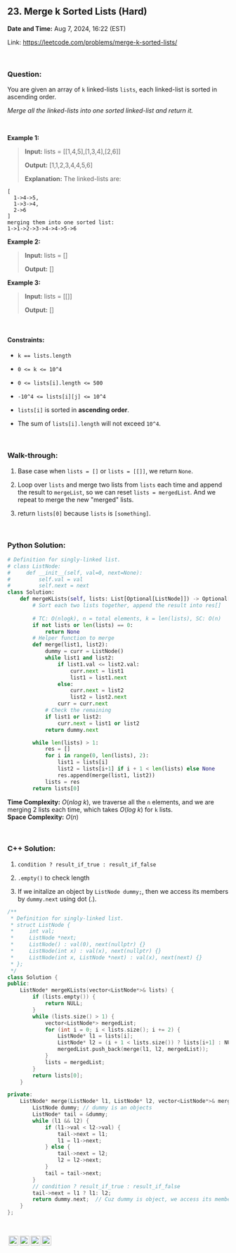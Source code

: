 ## 23. Merge k Sorted Lists (Hard)
**Date and Time:** Aug 7, 2024, 16:22 (EST)

Link: https://leetcode.com/problems/merge-k-sorted-lists/

<br>

### Question:
You are given an array of `k` linked-lists `lists`, each linked-list is sorted in ascending order.

_Merge all the linked-lists into one sorted linked-list and return it._

<br>

**Example 1:**
> **Input:** lists = [[1,4,5],[1,3,4],[2,6]]
> 
> **Output:** [1,1,2,3,4,4,5,6]
>
> **Explanation:** The linked-lists are:
```
[
  1->4->5,
  1->3->4,
  2->6
]
merging them into one sorted list:
1->1->2->3->4->4->5->6
```

**Example 2:**
> **Input:** lists = []
> 
> **Output:** []

**Example 3:**
> **Input:** lists = [[]]
> 
> **Output:** []

<br>

#### Constraints:
* `k == lists.length`

* `0 <= k <= 10^4`

* `0 <= lists[i].length <= 500`

* `-10^4 <= lists[i][j] <= 10^4`

* `lists[i]` is sorted in **ascending order**.

* The sum of `lists[i].length` will not exceed `10^4`.

<br>

### Walk-through: 
1. Base case when `lists = []` or `lists = [[]]`, we return `None`.

2. Loop over `lists` and merge two lists from `lists` each time and append the result to `mergeList`, so we can reset `lists = mergedList`. And we repeat to merge the new "merged" lists.

3. return `lists[0]` because `lists` is `[something]`.

<br>

### Python Solution:
```python
# Definition for singly-linked list.
# class ListNode:
#     def __init__(self, val=0, next=None):
#         self.val = val
#         self.next = next
class Solution:
    def mergeKLists(self, lists: List[Optional[ListNode]]) -> Optional[ListNode]:
        # Sort each two lists together, append the result into res[]
        
        # TC: O(nlogk), n = total elements, k = len(lists), SC: O(n)
        if not lists or len(lists) == 0:
            return None
        # Helper function to merge
        def merge(list1, list2):
            dummy = curr = ListNode()
            while list1 and list2:
                if list1.val <= list2.val:
                    curr.next = list1
                    list1 = list1.next
                else:
                    curr.next = list2
                    list2 = list2.next
                curr = curr.next
            # Check the remaining
            if list1 or list2:
                curr.next = list1 or list2
            return dummy.next

        while len(lists) > 1:
            res = []
            for i in range(0, len(lists), 2):
                list1 = lists[i]
                list2 = lists[i+1] if i + 1 < len(lists) else None
                res.append(merge(list1, list2))
            lists = res
        return lists[0]
```
**Time Complexity:** $O(nlog\ k)$, we traverse all the `n` elements, and we are merging 2 lists each time, which takes $O(log\ k)$ for `k` lists. <br>
**Space Complexity:** $O(n)$

<br>

### C++ Solution:
1.  `condition ? result_if_true : result_if_false`

2. `.empty()` to check length

3. If we initalize an object by `ListNode dummy;`, then we access its members by `dummy.next` using dot (.).

```cpp
/**
 * Definition for singly-linked list.
 * struct ListNode {
 *     int val;
 *     ListNode *next;
 *     ListNode() : val(0), next(nullptr) {}
 *     ListNode(int x) : val(x), next(nullptr) {}
 *     ListNode(int x, ListNode *next) : val(x), next(next) {}
 * };
 */
class Solution {
public:
    ListNode* mergeKLists(vector<ListNode*>& lists) {
        if (lists.empty()) {
            return NULL;
        }
        while (lists.size() > 1) {
            vector<ListNode*> mergedList;
            for (int i = 0; i < lists.size(); i += 2) {
                ListNode* l1 = lists[i];
                ListNode* l2 = (i + 1 < lists.size()) ? lists[i+1] : NULL;
                mergedList.push_back(merge(l1, l2, mergedList));
            }
            lists = mergedList;
        }
        return lists[0];   
    }

private:
    ListNode* merge(ListNode* l1, ListNode* l2, vector<ListNode*>& mergedList) {
        ListNode dummy; // dummy is an objects
        ListNode* tail = &dummy;
        while (l1 && l2) {
            if (l1->val < l2->val) {
                tail->next = l1;
                l1 = l1->next;
            } else {
                tail->next = l2;
                l2 = l2->next;
            }
            tail = tail->next;
        }
        // condition ? result_if_true : result_if_false
        tail->next = l1 ? l1: l2;
        return dummy.next;  // Cuz dummy is object, we access its members by dot.
    }
};
```

<br>

<img style="height:22px!important;margin-left:3px;vertical-align:text-bottom;" src="https://mirrors.creativecommons.org/presskit/icons/cc.svg?ref=chooser-v1" alt="CC BY-NC-SA" title="CC BY-NC-SA"><img style="height:22px!important;margin-left:3px;vertical-align:text-bottom;" src="https://mirrors.creativecommons.org/presskit/icons/by.svg?ref=chooser-v1" alt="BY: credit must be given to the creator" title="BY: credit must be given to the creator"><img style="height:22px!important;margin-left:3px;vertical-align:text-bottom;" src="https://mirrors.creativecommons.org/presskit/icons/nc.svg?ref=chooser-v1" alt="NC: Only noncommercial uses of the work are permitted" title="NC: Only noncommercial uses of the work are permitted"><img style="height:22px!important;margin-left:3px;vertical-align:text-bottom;" src="https://mirrors.creativecommons.org/presskit/icons/sa.svg?ref=chooser-v1" alt="SA: Adaptations must be shared under the same terms" title="SA: Adaptations must be shared under the same terms">